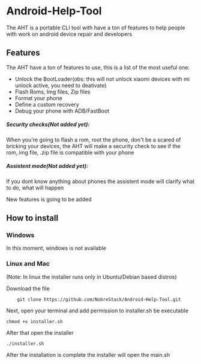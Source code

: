 # Android-Help-Tool
The AHT is a portable CLI tool with have a ton of features to help people with work on android device repair and developers

## Features

The AHT have a ton of features to use, this is a list of the most useful one:

- Unlock the BootLoader(obs: this will not unlock xiaomi devices with mi unlock active, you need to deativate)
- Flash Roms, Img files, Zip files
- Format your phone
- Define a custom recovery
- Debug your phone with ADB/FastBoot

##### Security checks(Not added yet):

When you're going to flash a rom, root the phone, don't be a scared of bricking your devices, the AHT will make a security check to see if the rom,.img file, .zip file is compatible with your phone

##### Assistent mode(Not added yet):

If you dont know anything about phones the assistent mode will clarify what to do, what will happen


New features is going to be added


## How to install

### Windows

In this moment, windows is not available

### Linux and Mac

(Note: In linux the installer runs only in Ubuntu/Debian based distros)

Download the file

        git clone https://github.com/NobreStack/Android-Help-Tool.git
        
Next, open your terminal and add permission to installer.sh be executable

    chmod +x installer.sh

After that open the installer

    ./installer.sh

After the installation is complete the installer will open the main.sh
